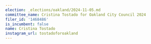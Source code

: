 ```yaml
---
election: _elections/oakland/2024-11-05.md
committee_name: Cristina Tostado for Oakland City Council 2024
filer_id: '1468486'
is_incumbent: false
name: Cristina Tostado
instagram_url: tostadoforoakland
---
```

